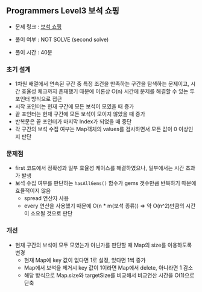 ## Programmers Level3 보석 쇼핑

- 문제 링크 : [보석 쇼핑](https://school.programmers.co.kr/learn/courses/30/lessons/67258)

- 풀이 여부 : NOT SOLVE (second solve)
- 풀이 시간 : 40분

### 초기 설계

- 1차원 배열에서 연속된 구간 중 특정 조건을 만족하는 구간을 탐색하는 문제이고, 시간 효율성 체크까지 존재했기 때문에 이론상 O(n) 시간에 문제를 해결할 수 있는 투포인터 방식으로 접근
- 시작 포인터는 현재 구간에 모든 보석이 모였을 때 증가
- 끝 포인터는 현재 구간에 모든 보석이 모이지 않았을 때 증가
- 반복문은 끝 포인터가 마지막 Index가 되었을 때 중단
- 각 구간의 보석 수집 여부는 Map객체의 values를 검사하면서 모든 값이 0 이상인지 판단

### 문제점

- first 코드에서 정확성과 일부 효율성 케이스를 해결하였으나, 일부에서는 시간 초과가 발생
- 보석 수집 여부를 판단하는 `hasAllGems()` 함수가 gems 갯수만큼 반복하기 때문에 효율적이지 않음
  - spread 연산자 사용
  - every 연산을 사용했기 때문에 O(n \* m(보석 종류)) => 약 O(n^2)만큼의 시간이 소요될 것으로 판단

### 개선

- 현재 구간의 보석이 모두 모였는가 아닌가를 판단할 때 Map의 size를 이용하도록 변경
  - 현재 Map에 key 값이 없다면 1로 설정, 있다면 1씩 증가
  - Map에서 보석을 제거시 key 값이 1이라면 Map에서 delete, 아니라면 1 감소
  - 해당 방식으로 Map.size와 targetSize를 비교해서 비교연산 시간을 O(1)으로 단축
